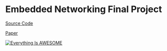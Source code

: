 # Embedded Networking Final Project

[Source Code](WeatherClockEmbeddedNetworking.ino)

[Paper](paper/conference_101719.pdf)

[![Everything Is AWESOME](http://i.imgur.com/Ot5DWAW.png)](https://www.youtube.com/watch?v=n8XpZiIHc9Y)
